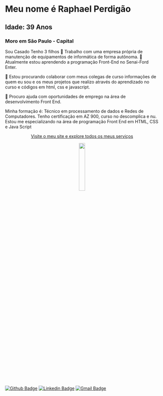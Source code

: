 

# Meu nome é Raphael Perdigão
## Idade: 39 Anos
### Moro em São Paulo - Capital
Sou Casado
Tenho 3 filhos
🔭 Trabalho com uma  empresa própria de manutenção de equipamentos de informática de forma autônoma. 
🌱 Atualmente estou aprendendo a programação Front-End no Senai-Ford Enter.

👯 Estou procurando colaborar com meus colegas de curso informações de quem eu sou e os meus projetos que realizo através do aprendizado no curso e códigos em html, css e javascript.

🤔 Procuro ajuda com oportunidades de emprego na área de desenvolvimento Front End.


Minha formação é: Técnico em processamento de dados e Redes de Computadores.
Tenho certificação em AZ 900, curso no descomplica e nu.
Estou me especializando na área de programação Front End em HTML, CSS e Java Script

<p align="center"><a href="https://www.sysgaya.com.br/">Visite o meu site e explore todos os meus serviços</a></p>

<p align="center">
<img src="https://raw.githubusercontent.com/MatheusHonorato/curso-front-end-marco-bruno/master/html-css-js.png" width="20%"></p>


[![Github Badge](https://img.shields.io/badge/-Github-000?style=square&logo=Github&logoColor=white&link=https://github.com/raperdigao)](https://github.com/raperdigao)
[![Linkedin Badge](https://img.shields.io/badge/-Linkedin-blue?style=square&logo=Linkedin&logoColor=white&link=http://linkedin.com/in/raphaelpagniperdigao)](http://linkedin.com/in/raphaelpagniperdigao)
[![Gmail Badge](https://img.shields.io/badge/-Gmail-red?style=square&logo=Gmail&logoColor=white&link=mailto:ra.perdigao@gmail.com)](mailto:ra.perdigao@gmail.com)
 

